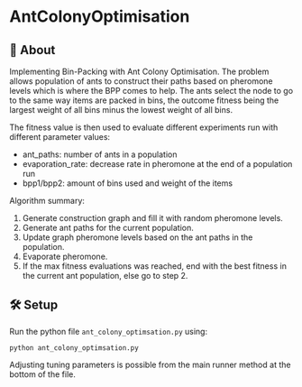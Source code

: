 # AntColonyOptimisation

## 📖 About

Implementing Bin-Packing with Ant Colony Optimisation. The problem allows population of ants to construct their paths based on pheromone levels which is where the BPP comes to help. The ants select the node to go to the same way items are packed in bins, the outcome fitness being the largest weight of all bins minus the lowest weight of all bins.

The fitness value is then used to evaluate different experiments run with different parameter values:
- ant_paths: number of ants in a population
- evaporation_rate: decrease rate in pheromone at the end of a population run
- bpp1/bpp2: amount of bins used and weight of the items

Algorithm summary:
1. Generate construction graph and fill it with random pheromone levels.
2. Generate ant paths for the current population.
3. Update graph pheromone levels based on the ant paths in the population.
4. Evaporate pheromone.
5. If the max fitness evaluations was reached, end with the best fitness in the current ant population, else go to step 2.

## 🛠️ Setup

Run the python file `ant_colony_optimsation.py` using:
```
python ant_colony_optimsation.py
```

Adjusting tuning parameters is possible from the main runner method at the bottom of the file.
